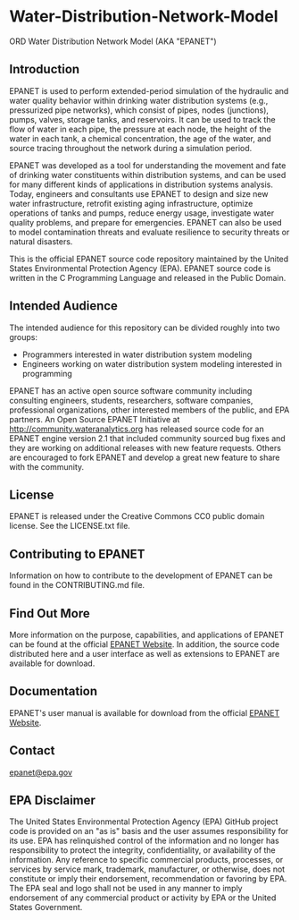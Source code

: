 Water-Distribution-Network-Model
================================

ORD Water Distribution Network Model (AKA "EPANET")

Introduction
------------
EPANET is used to perform extended-period simulation of the hydraulic and water quality behavior within drinking water distribution systems (e.g., pressurized pipe networks), which consist of pipes, nodes (junctions), pumps, valves, storage tanks, and reservoirs. It can be used to track the flow of water in each pipe, the pressure at each node, the height of the water in each tank, a chemical concentration, the age of the water, and source tracing throughout the network during a simulation period.

EPANET was developed as a tool for understanding the movement and fate of drinking water constituents within distribution systems, and can be used for many different kinds of applications in distribution systems analysis. Today, engineers and consultants use EPANET to design and size new water infrastructure, retrofit existing aging infrastructure, optimize operations of tanks and pumps, reduce energy usage, investigate water quality problems, and prepare for emergencies. EPANET can also be used to model contamination threats and evaluate resilience to security threats or natural disasters.

This is the official EPANET source code repository maintained by the United States Environmental Protection Agency (EPA). EPANET source code is written in the C Programming Language and released in the Public Domain.

Intended Audience
-----------------
The intended audience for this repository can be divided roughly into two groups:
 
 - Programmers interested in water distribution system modeling
 - Engineers working on water distribution system modeling interested in programming
 
EPANET has an active open source software community including consulting engineers, students, researchers, software companies, professional organizations, other interested members of the public, and EPA partners. An Open Source EPANET Initiative at http://community.wateranalytics.org has released source code for an EPANET engine version 2.1 that included community sourced bug fixes and they are working on additional releases with new feature requests. Others are encouraged to fork EPANET and develop a great new feature to share with the community. 

License
-------------
EPANET is released under the Creative Commons CC0 public domain license. See the LICENSE.txt file.

Contributing to EPANET
-------------
Information on how to contribute to the development of EPANET can be found in the CONTRIBUTING.md file.

Find Out More
-------------
More information on the purpose, capabilities, and applications of EPANET can be found at the official [EPANET Website](http://www2.epa.gov/water-research/epanet). In addition, the source code distributed here and a user interface as well as extensions to EPANET are available for download. 

Documentation
-------------
EPANET's user manual is available for download from the official [EPANET Website](http://www2.epa.gov/water-research/epanet). 

Contact
------------------
epanet@epa.gov

EPA Disclaimer
------------------
The United States Environmental Protection Agency (EPA) GitHub project code is provided on an "as is" basis and the user assumes responsibility for its use. EPA has relinquished control of the information and no longer has responsibility to protect the integrity, confidentiality, or availability of the information. Any reference to specific commercial products, processes, or services by service mark, trademark, manufacturer, or otherwise, does not constitute or imply their endorsement, recommendation or favoring by EPA. The EPA seal and logo shall not be used in any manner to imply endorsement of any commercial product or activity by EPA or the United States Government.
